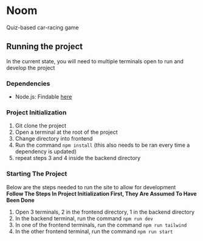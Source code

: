 # Noom
Quiz-based car-racing game

## Running the project  

In the current state, you will need to multiple terminals open to run and develop the project  

### Dependencies

- Node.js: Findable [here](https://nodejs.org/en)

### Project Initialization

1. Git clone the project
2. Open a terminal at the root of the project
3. Change directory into frontend
4. Run the command `npm install` (this also needs to be ran every time a dependency is updated)
5. repeat steps 3 and 4 inside the backend directory

### Starting The Project

Below are the steps needed to run the site to allow for development  
**Follow The Steps In Project Initialization First, They Are Assumed To Have Been Done**

1. Open 3 terminals, 2 in the frontend directory, 1 in the backend directory
2. In the backend terminal, run the command `npm run dev`
3. In one of the frontend terminals, run the command `npm run tailwind`
4. In the other frontend terminal, run the command `npm run start`

